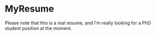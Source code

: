 # MyResume
Please note that this is a real resume, and I'm really looking for a PhD student position at the moment.
